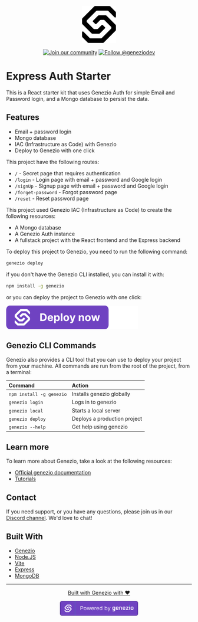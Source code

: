 <div align="center"> <a href="https://genezio.com/">
  <picture>
    <source media="(prefers-color-scheme: dark)" srcset="https://github.com/genez-io/graphics/raw/HEAD/svg/Icon_Genezio_White.svg">
    <source media="(prefers-color-scheme: light)" srcset="https://github.com/genez-io/graphics/raw/HEAD/svg/Icon_Genezio_Black.svg">
    <img alt="genezio logo" src="https://github.com/genez-io/graphics/raw/HEAD/svg/Icon_Genezio_Black.svg" height="100" >
  </picture>
</a>
 </div>

<div align="center">

[![Join our community](https://img.shields.io/discord/1024296197575422022?style=social&label=Join%20our%20community%20&logo=discord&labelColor=6A7EC2)](https://discord.gg/uc9H5YKjXv)
[![Follow @geneziodev](https://img.shields.io/twitter/url/https/twitter.com/geneziodev.svg?style=social&label=Follow%20%40geneziodev)](https://twitter.com/geneziodev)

</div>

# Express Auth Starter

This is a React starter kit that uses Genezio Auth for simple Email and Password login, and a Mongo database to persist the data.

## Features 

- Email + password login
- Mongo database
- IAC (Infrastructure as Code) with Genezio
- Deploy to Genezio with one click

This project have the following routes:

- `/` - Secret page that requires authentication
- `/login` - Login page with email + password and Google login
- `/signUp` - Signup page with email + password and Google login
- `/forget-password` - Forgot password page
- `/reset` - Reset password page


This project used Genezio IAC (Infrastructure as Code) to create the following resources:
- A Mongo database
- A Genezio Auth instance
- A fullstack project with the React frontend and the Express backend

To deploy this project to Genezio, you need to run the following command:

```bash
genezio deploy
```

if you don't have the Genezio CLI installed, you can install it with:

```bash
npm install -g genezio
```

or you can deploy the project to Genezio with one click:

[![Deploy to Genezio](https://raw.githubusercontent.com/Genez-io/graphics/main/svg/deploy-button.svg)](https://app.genez.io/start/deploy?repository=https://github.com/Genez-io/express-mongo-auth-starter)

## Genezio CLI Commands

Genezio also provides a CLI tool that you can use to deploy your project from your machine.
All commands are run from the root of the project, from a terminal:

| Command                  | Action                       |
|:-------------------------|:-----------------------------|
| `npm install -g genezio` | Installs genezio globally    |
| `genezio login`          | Logs in to genezio           |
| `genezio local`          | Starts a local server        |
| `genezio deploy`         | Deploys a production project |
| `genezio --help`         | Get help using genezio       |

## Learn more

To learn more about Genezio, take a look at the following resources:

- [Official genezio documentation](https://genezio.com/docs)
- [Tutorials](https://genezio.com/blog)

## Contact

If you need support, or you have any questions, please join us in our [Discord channel](https://discord.gg/uc9H5YKjXv).
We'd love to chat!

## Built With

- [Genezio](https://genezio.com/)
- [Node.JS](https://nodejs.org/en/)
- [Vite](https://vitejs.dev/)
- [Express](https://expressjs.com/)
- [MongoDB](https://www.mongodb.com/)

***

<div align="center"> <a href="https://genezio.com/">
  <p>Built with Genezio with ❤️ </p>
  <img alt="genezio logo" src="https://raw.githubusercontent.com/Genez-io/graphics/main/svg/powered_by_genezio.svg" height="40"></a>
</div>
